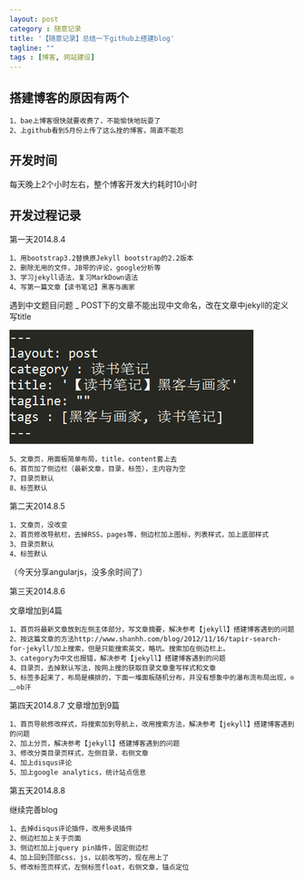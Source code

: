 ```yaml
---
layout: post
category : 随意记录
title: '【随意记录】总结一下github上搭建blog'
tagline: ""
tags : [博客, 网站建设]
---
```


## 搭建博客的原因有两个

	1、bae上博客很快就要收费了，不能愉快地玩耍了
	2、上github看到5月份上传了这么挫的博客，简直不能忍

## 开发时间

每天晚上2个小时左右，整个博客开发大约耗时10小时

## 开发过程记录
	
第一天2014.8.4

	1、用bootstrap3.2替换原Jekyll bootstrap的2.2版本
	2、删除无用的文件，JB带的评论，google分析等
	3、学习jekyll语法，复习MarkDown语法
	4、写第一篇文章【读书笔记】黑客与画家

<!--break-->	

遇到中文题目问题 _ POST下的文章不能出现中文命名，改在文章中jekyll的定义写title


![黑客与画家](/images/hack20140808.png)

	5、文章页，用面板简单布局，title，content套上去
	6、首页加了侧边栏（最新文章，目录，标签），主内容为空
	7、目录页默认
	8、标签默认

第二天2014.8.5

	1、文章页，没改变
	2、首页修改导航栏，去掉RSS，pages等，侧边栏加上图标，列表样式，加上底部样式
	3、目录页默认
	4、标签默认

（今天分享angularjs，没多余时间了）

第三天2014.8.6

文章增加到4篇

	1、首页将最新文章放到左侧主体部分，写文章摘要，解决参考【jekyll】搭建博客遇到的问题
	2、按这篇文章的方法http://www.shanhh.com/blog/2012/11/16/tapir-search-for-jekyll/加上搜索，但是只能搜索英文，略坑。搜索加在侧边栏上。
	3、category为中文也报错，解决参考【jekyll】搭建博客遇到的问题
	4、目录页，去掉默认写法，按网上搜的获取目录文章重写样式和文章
	5、标签多起来了，布局是横排的，下面一堆面板随机分布，并没有想象中的瀑布流布局出现，⊙﹏⊙b汗


第四天2014.8.7
文章增加到9篇

	1、首页导航修改样式，将搜索加到导航上，改用搜索方法，解决参考【jekyll】搭建博客遇到的问题
	2、加上分页，解决参考【jekyll】搭建博客遇到的问题
	3、修改分类目录页样式，左侧目录，右侧文章
	4、加上disqus评论
	5、加上google analytics，统计站点信息

第五天2014.8.8

继续完善blog

	1、去掉disqus评论插件，改用多说插件
	2、侧边栏加上关于页面
	3、侧边栏加上jquery pin插件，固定侧边栏
	4、加上回到顶部css，js，以前改写的，现在用上了
	5、修改标签页样式，左侧标签float，右侧文章，锚点定位



